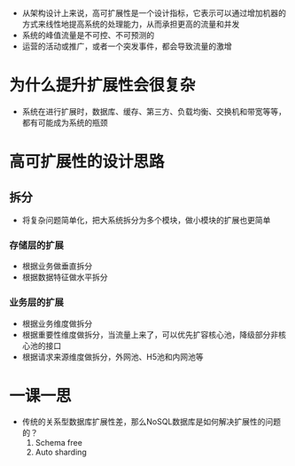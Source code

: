- 从架构设计上来说，高可扩展性是一个设计指标，它表示可以通过增加机器的方式来线性地提高系统的处理能力，从而承担更高的流量和并发
- 系统的峰值流量是不可控、不可预测的
- 运营的活动或推广，或者一个突发事件，都会导致流量的激增
  
# 为什么提升扩展性会很复杂
- 系统在进行扩展时，数据库、缓存、第三方、负载均衡、交换机和带宽等等，都有可能成为系统的瓶颈

# 高可扩展性的设计思路

## 拆分
- 将复杂问题简单化，把大系统拆分为多个模块，做小模块的扩展也更简单

### 存储层的扩展
- 根据业务做垂直拆分
- 根据数据特征做水平拆分

### 业务层的扩展
- 根据业务维度做拆分
- 根据重要性维度做拆分，当流量上来了，可以优先扩容核心池，降级部分非核心池的接口
- 根据请求来源维度做拆分，外网池、H5池和内网池等

# 一课一思
- 传统的关系型数据库扩展性差，那么NoSQL数据库是如何解决扩展性的问题的？
  1. Schema free
  2. Auto sharding